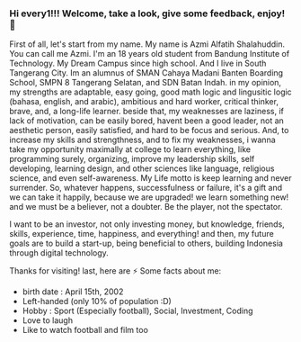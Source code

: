 ### Hi every1!!! Welcome, take a look, give some feedback, enjoy! 👋

First of all, let's start from my name. My name is Azmi Alfatih Shalahuddin. You can call me Azmi.
I'm an 18 years old student from Bandung Institute of Technology. My Dream Campus since high school. And I live in South Tangerang City.
Im an alumnus of SMAN Cahaya Madani Banten Boarding School, SMPN 8 Tangerang Selatan, and SDN Batan Indah. 
in my opinion, my strengths  are adaptable, easy going, good math logic and lingusitic logic (bahasa, english, and arabic), ambitious and hard worker, critical thinker, brave, and, a long-life learner.
beside that, my weaknesses are laziness, if lack of motivation, can be easily bored, havent been a good leader, not an aesthetic person, easily satisfied, and hard to be focus and serious.
And, to increase my skills and strengthness, and to fix my weaknesses, i wanna take my opportunity maximally at college to learn everything, like programming surely, organizing, improve my leadership skills, self developing, learning design, and other sciences like language, religious science, and even self-awareness.
My Life motto is keep learning and never surrender. So, whatever happens, successfulness or failure, it's a gift and we can take it happily, because we are upgraded! we learn something new! and we must be a believer, not a doubter. Be the player, not the spectator. 

I want to be an investor, not only investing money, but knowledge, friends, skills, experience, time, happiness, and everything! and then, my future goals are to build a start-up, being beneficial to others, building Indonesia through digital technology. 

Thanks for visiting!
last, here are
⚡ Some facts about me:
- birth date : April 15th, 2002
- Left-handed (only 10% of population :D)
- Hobby : Sport (Especially football), Social, Investment, Coding
- Love to laugh 
- Like to watch football and film too 
